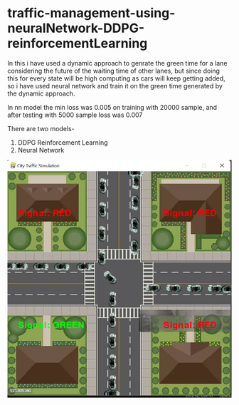 # traffic-management-using-neuralNetwork-DDPG-reinforcementLearning

In this i have used a dynamic approach to genrate the green time for a lane considering the future of the waiting time of other lanes, but since doing this for every state will be high computing as cars will keep getting added, so i have used neural network and train it on the green time generated by the dynamic approach. 

In nn model the min loss was 0.005 on training with 20000 sample, 
and after testing with 5000 sample loss was 0.007

There are two models-
  1. DDPG Reinforcement Learning 
  2. Neural Network


![image info](Screenshot(1).png)
